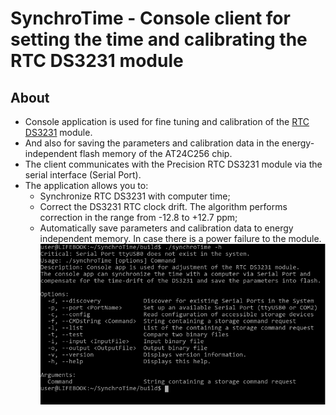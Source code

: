 # SynchroTime - Console client for setting the time and calibrating the RTC DS3231 module

## About
* Console application is used for fine tuning and calibration of the [RTC DS3231](https://create.arduino.cc/projecthub/MisterBotBreak/how-to-use-a-real-time-clock-module-ds3231-bc90fe) module.
* And also for saving the parameters and calibration data in the energy-independent flash memory of the AT24C256 chip.
* The client communicates with the Precision RTC DS3231 module via the serial interface (Serial Port).
* The application allows you to:
  * Synchronize RTC DS3231 with computer time;
  * Correct the DS3231 RTC clock drift. The algorithm performs correction in the range from -12.8 to +12.7 ppm;
  * Automatically save parameters and calibration data to energy independent memory. In case there is a power failure to the module.
![synchroTime -h](images/consoleApp_About.png)
